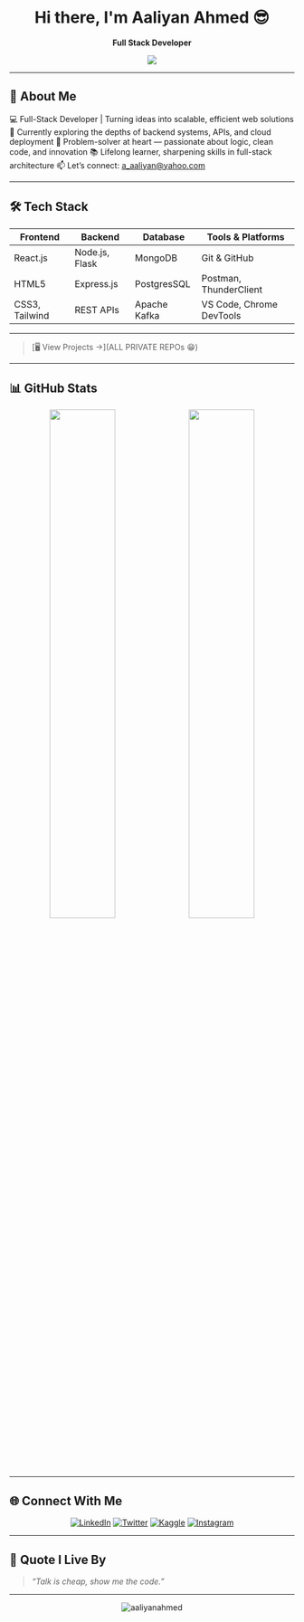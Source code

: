 <h1 align="center">Hi there, I'm Aaliyan Ahmed 😎</h1>

<p align="center">
  <b>Full Stack Developer</b>
</p>

<p align="center">
  <img src="https://readme-typing-svg.herokuapp.com/?lines=React%20Developer;MERN%20Stack%20Enthusiast;Always%20Learning%20Something%20New;&center=true&width=380&height=45">
</p>

---

## 🌟 About Me

💻 Full-Stack Developer | Turning ideas into scalable, efficient web solutions
🔭 Currently exploring the depths of backend systems, APIs, and cloud deployment
🧠 Problem-solver at heart — passionate about logic, clean code, and innovation
📚 Lifelong learner, sharpening skills in full-stack architecture
📫 Let’s connect: a_aaliyan@yahoo.com

---

## 🛠️ Tech Stack

| Frontend       | Backend         | Database     | Tools & Platforms        |
|----------------|-----------------|--------------|--------------------------|
| React.js       | Node.js, Flask  | MongoDB      | Git & GitHub             |
| HTML5          | Express.js      | PostgresSQL  | Postman, ThunderClient   |
| CSS3, Tailwind | REST APIs       | Apache Kafka | VS Code, Chrome DevTools |

---

> [🖥 View Projects →](ALL PRIVATE REPOs 😁)

---

## 📊 GitHub Stats

<p align="center">
  <img src="https://github-readme-stats.vercel.app/api?username=aaliyan21&show_icons=true&theme=radical&hide_border=true" width="48%"/>
  <img src="https://github-readme-stats.vercel.app/api/top-langs/?username=aaliyan21&layout=compact&theme=radical&hide_border=true" width="48%"/>
</p>

---

## 🌐 Connect With Me

<p align="center">
  <a href="linkedin.com/in/aaliyan-ahmed-b7349030b/" target="_blank"><img alt="LinkedIn" src="https://img.shields.io/badge/LinkedIn-blue?style=for-the-badge&logo=linkedin&logoColor=white" /></a>
  <a href="#" target="_blank"><img alt="Twitter" src="https://img.shields.io/badge/Twitter-1DA1F2?style=for-the-badge&logo=twitter&logoColor=white" /></a>
  <a href="#" target="_blank"><img alt="Kaggle" src="https://img.shields.io/badge/Kaggle-20BEFF?style=for-the-badge&logo=facebook&logoColor=white" /></a>
  <a href="#" target="_blank"><img alt="Instagram" src="https://img.shields.io/badge/Instagram-E4405F?style=for-the-badge&logo=instagram&logoColor=white" /></a>
</p>

---

## 🧠 Quote I Live By

> *“Talk is cheap, show me the code.”*

---

<p align="center">
  <img src="https://komarev.com/ghpvc/?username=aaliyan21&label=Profile%20views&color=blue&style=flat" alt="aaliyanahmed" />
</p>
